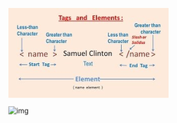 
![structure](structure.jpg)


![img](https://www.geeksforgeeks.org/wp-content/uploads/parsing-XML.gif)